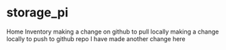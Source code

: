 # storage_pi
Home Inventory
making a change on github to pull locally
making a change locally to push to github repo
I have made another change here